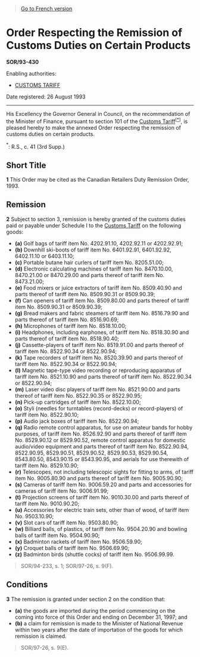 > [Go to French version](/fr/Règlements/Décrets,%20ordonnances%20et%20règlements%20statutaires/93/430.md)

# Order Respecting the Remission of Customs Duties on Certain Products

**SOR/93-430**

Enabling authorities: 
- [CUSTOMS TARIFF](/en/Acts/Statutes%20of%20Canada/1997/c.%2036.md)

Date registered: 26 August 1993

----------

His Excellency the Governor General in Council, on the recommendation of the Minister of Finance, pursuant to section 101 of the [Customs Tariff](/en/Acts/Statutes%20of%20Canada/1997/c.%2036.md)<sup><a href='#fn_SOR-93-430_e_hq_6261'>[*]</a></sup>, is pleased hereby to make the annexed Order respecting the remission of customs duties on certain products.

<a name='fn_SOR-93-430_e_hq_6261'><sup>*</sup></a>: R.S., c. 41 (3rd Supp.)<br />




## Short Title


**1** This Order may be cited as the Canadian Retailers Duty Remission Order, 1993.




## Remission


**2** Subject to section 3, remission is hereby granted of the customs duties paid or payable under Schedule I to the [Customs Tariff](/en/Acts/Statutes%20of%20Canada/1997/c.%2036.md) on the following goods:
- **(a)** Golf bags of tariff item No. 4202.91.10, 4202.92.11 or 4202.92.91;
- **(b)** Downhill ski-boots of tariff item No. 6401.92.91, 6401.92.92, 6402.11.10 or 6403.11.10;
- **(c)** Portable butane hair curlers of tariff item No. 8205.51.00;
- **(d)** Electronic calculating machines of tariff item No. 8470.10.00, 8470.21.00 or 8470.29.00 and parts thereof of tariff item No. 8473.21.00;
- **(e)** Food mixers or juice extractors of tariff item No. 8509.40.90 and parts thereof of tariff item No. 8509.90.31 or 8509.90.39;
- **(f)** Can openers of tariff item No. 8509.80.00 and parts thereof of tariff item No. 8509.90.31 or 8509.90.39;
- **(g)** Bread makers and fabric steamers of tariff item No. 8516.79.90 and parts thereof of tariff item No. 8516.90.69;
- **(h)** Microphones of tariff item No. 8518.10.00;
- **(i)** Headphones, including earphones, of tariff item No. 8518.30.90 and parts thereof of tariff item No. 8518.90.40;
- **(j)** Cassette-players of tariff item No. 8519.91.00 and parts thereof of tariff item No. 8522.90.34 or 8522.90.94;
- **(k)** Tape recorders of tariff item No. 8520.39.90 and parts thereof of tariff item No. 8522.90.34 or 8522.90.94;
- **(l)** Magnetic tape-type video recording or reproducing apparatus of tariff item No. 8521.10.90 and parts thereof of tariff item No. 8522.90.34 or 8522.90.94;
- **(m)** Laser video disc players of tariff item No. 8521.90.00 and parts thereof of tariff item No. 8522.90.35 or 8522.90.95;
- **(n)** Pick-up cartridges of tariff item No. 8522.10.00;
- **(o)** Styli (needles for turntables (record-decks) or record-players) of tariff item No. 8522.90.10;
- **(p)** Audio jack boxes of tariff item No. 8522.90.94;
- **(q)** Radio remote control apparatus, for use on amateur bands for hobby purposes, of tariff item No. 8526.92.90 and parts thereof of tariff item No. 8529.90.12 or 8529.90.52, remote control apparatus for domestic audio/video equipment and parts thereof of tariff item No. 8522.90.94, 8522.90.95, 8529.90.51, 8529.90.52, 8529.90.53, 8529.90.54, 8543.80.50, 8543.90.15 or 8543.90.95, and aerials for use therewith of tariff item No. 8529.10.90;
- **(r)** Telescopes, not including telescopic sights for fitting to arms, of tariff item No. 9005.80.90 and parts thereof of tariff item No. 9005.90.90;
- **(s)** Cameras of tariff item No. 9006.59.20 and parts and accessories for cameras of tariff item No. 9006.91.99;
- **(t)** Projection screens of tariff item No. 9010.30.00 and parts thereof of tariff item No. 9010.90.20;
- **(u)** Accessories for electric train sets, other than of wood, of tariff item No. 9503.10.90;
- **(v)** Slot cars of tariff item No. 9503.80.90;
- **(w)** Billiard balls, of plastics, of tariff item No. 9504.20.90 and bowling balls of tariff item No. 9504.90.90;
- **(x)** Badminton rackets of tariff item No. 9506.59.90;
- **(y)** Croquet balls of tariff item No. 9506.69.90;
- **(z)** Badminton birds (shuttle cocks) of tariff item No. 9506.99.99.
> SOR/94-233, s. 1; SOR/97-26, s. 9(F).





## Conditions


**3** The remission is granted under section 2 on the condition that:
- **(a)** the goods are imported during the period commencing on the coming into force of this Order and ending on December 31, 1997; and
- **(b)** a claim for remission is made to the Minister of National Revenue within two years after the date of importation of the goods for which remission is claimed.
> SOR/97-26, s. 9(E).



